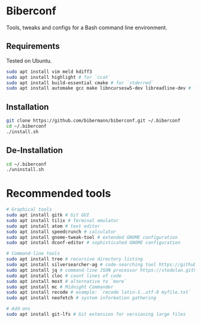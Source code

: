 # Biberconf

Tools, tweaks and configs for a Bash command line environment.

## Requirements

Tested on Ubuntu.

```bash
sudo apt install vim meld kdiff3
sudo apt install highlight # for `ccat`
sudo apt install build-essential cmake # for `stderred`
sudo apt install automake gcc make libncursesw5-dev libreadline-dev # for `hstr`
```

## Installation

```bash
git clone https://github.com/bibermann/biberconf.git ~/.biberconf
cd ~/.biberconf
./install.sh
```

## De-Installation

```bash
cd ~/.biberconf
./uninstall.sh
```

# Recommended tools

```bash
# Graphical tools
sudo apt install gitk # Git GUI
sudo apt install tilix # Terminal emulator
sudo apt install atom # text editor
sudo apt install speedcrunch # calculator
sudo apt install gnome-tweak-tool # extended GNOME configuration
sudo apt install dconf-editor # sophisticated GNOME configuration

# Command-line tools
sudo apt install tree # recursive directory listing
sudo apt install silversearcher-ag # code-searching tool https://github.com/ggreer/the_silver_searcher
sudo apt install jq # command-line JSON processor https://stedolan.github.io/jq/
sudo apt install cloc # count lines of code
sudo apt install most # alternative to `more`
sudo apt install mc # Midnight Commander
sudo apt install recode # example: `recode latin-1..utf-8 myfile.txt`
sudo apt install neofetch # system information gathering

# Add-ons
sudo apt install git-lfs # Git extension for versioning large files
```
